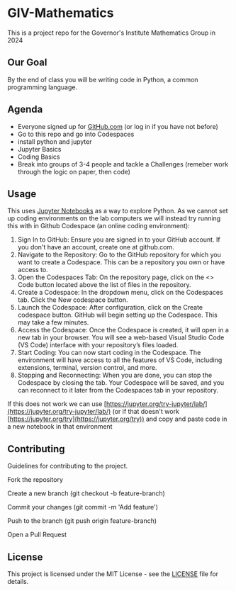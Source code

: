 # GIV-Mathematics
This is a project repo for the Governor's Institute Mathematics Group in 2024

## Our Goal
By the end of class you will be writing code in Python, a common programming language.


## Agenda
- Everyone signed up for [GitHub.com](https://github.com/) (or log in if you have not before)
- Go to this repo and go into Codespaces
- install python and jupyter
- Jupyter Basics
- Coding Basics
- Break into groups of 3-4 people and tackle a Challenges (remeber work through the logic on paper, then code)

## Usage

This uses [Jupyter Notebooks](https://jupyter.org/) as a way to explore Python. As we cannot set up coding environments on the lab computers we will instead try running this with in Github Codespace (an online coding environment):

1. Sign In to GitHub: Ensure you are signed in to your GitHub account. If you don't have an account, create one at github.com.
2. Navigate to the Repository: Go to the GitHub repository for which you want to create a Codespace. This can be a repository you own or have access to.
3. Open the Codespaces Tab: On the repository page, click on the <> Code button located above the list of files in the repository.
4. Create a Codespace: In the dropdown menu, click on the Codespaces tab. Click the New codespace button.
5. Launch the Codespace: After configuration, click on the Create codespace button. GitHub will begin setting up the Codespace. This may take a few minutes.
6. Access the Codespace: Once the Codespace is created, it will open in a new tab in your browser. You will see a web-based Visual Studio Code (VS Code) interface with your repository’s files loaded.
7. Start Coding: You can now start coding in the Codespace. The environment will have access to all the features of VS Code, including extensions, terminal, version control, and more.
8. Stopping and Reconnecting: When you are done, you can stop the Codespace by closing the tab. Your Codespace will be saved, and you can reconnect to it later from the Codespaces tab in your repository.

If this does not work we can use [https://jupyter.org/try-jupyter/lab/](https://jupyter.org/try-jupyter/lab/) (or if that doesn't work [https://jupyter.org/try](https://jupyter.org/try)) and copy and paste code in a new notebook in that environment

## Contributing
Guidelines for contributing to the project.

Fork the repository

Create a new branch (git checkout -b feature-branch)

Commit your changes (git commit -m 'Add feature')

Push to the branch (git push origin feature-branch)

Open a Pull Request

## License
This project is licensed under the MIT License - see the [LICENSE](LICENSE) file for details.

